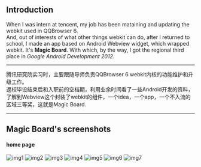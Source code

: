 ## Introduction
When I was intern at tencent, my job has been mataining and updating the webkit used in QQBrowser 6.   
And, out of interests of what other things webkit can do, after I returned to school, I made an app based on Android Webview widget, which wrapped webkit. It's **Magic Board**. With which, by the way, I got the regional third place in *Google Android Development 2012*.   
___   
腾讯研究院实习时，主要跟随导师负责QQBrowser 6 webkit内核的功能维护和升级工作。   
返校毕设结束后和入职前的空档期，利用业余时间看了一些Android开发的资料，了解到Webview这个封装了webkit的组件，一个idea，一个app，一个不入流的区域三等奖，这就是Magic Board.   
____
## Magic Board's screenshots
#### home page
![img1](http://zuojie.github.io/demo/magic_board_1.jpg)
![img2](http://zuojie.github.io/demo/magic_board_2.png)
![img3](http://zuojie.github.io/demo/magic_board_3.png)
![img4](http://zuojie.github.io/demo/magic_board_4.png)
![img5](http://zuojie.github.io/demo/magic_board_5.png)
![img6](http://zuojie.github.io/demo/magic_board_6.png)
![img7](http://zuojie.github.io/demo/magic_board_7.png)
